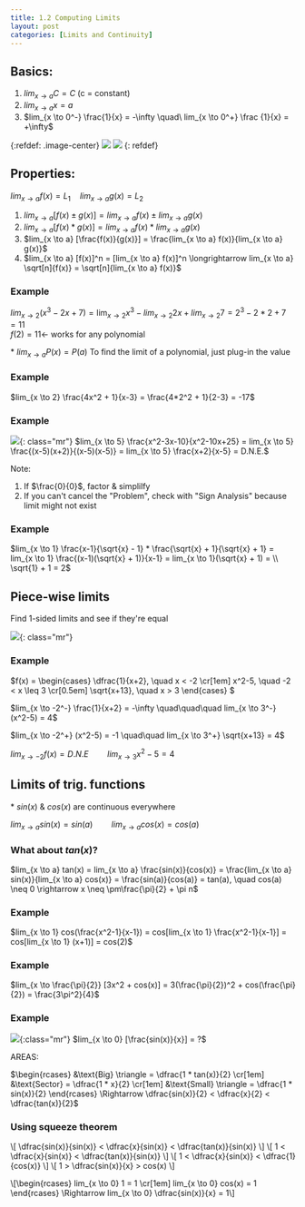 ```yaml
---
title: 1.2 Computing Limits
layout: post
categories: [Limits and Continuity]
---
```


## Basics:

1. $lim_{x \to a} C = C$ (c = constant)
2. $lim_{x \to a} x = a$
3. $lim_{x \to 0^-} \frac{1}{x} = -\infty \quad\ lim_{x \to 0^+} \frac {1}{x} = +\infty$

{:refdef: .image-center}
![](/assets/img/2.1.jpg#inline3)
![](/assets/img/2.2.jpg#inline3)
{: refdef}

## Properties:
$lim_{x \to a} f(x) = L_1 \quad lim_{x \to a} g(x) = L_2$

1. $lim_{x \to a} [f(x) \pm g(x)] = lim_{x \to a} f(x) \pm lim_{x \to a} g(x)$
2. $lim_{x \to a} [f(x) * g(x)] = lim_{x \to a} f(x) * lim_{x \to a} g(x)$
3. $lim_{x \to a} [\frac{f(x)}{g(x)}] = \frac{lim_{x \to a} f(x)}{lim_{x \to a} g(x)}$
4. $lim_{x \to a} [f(x)]^n = [lim_{x \to a} f(x)]^n \longrightarrow  lim_{x \to a} \sqrt[n]{f(x)} = \sqrt[n]{lim_{x \to a} f(x)}$

### Example
$lim_{x \to 2} (x^3-2x+7) = \lim_{x \to 2} x^3 - lim_{x \to 2} 2x + lim_{x \to 2} 7 = 2^3 - 2*2 + 7 = 11$ \
$f(2) = 11 \longleftarrow$ works for any polynomial

\* $lim_{x \to a} P(x) = P(a)$ To find the limit of a polynomial, just plug-in the value

### Example
$lim_{x \to 2} \frac{4x^2 + 1}{x-3} = \frac{4*2^2 + 1}{2-3} = -17$

### Example
![](/assets/img/2.3.jpg){: class="mr"}
$lim_{x \to 5} \frac{x^2-3x-10}{x^2-10x+25} = lim_{x \to 5} \frac{(x-5)(x+2)}{(x-5)(x-5)} = lim_{x \to 5} \frac{x+2}{x-5} = D.N.E.$

Note:
1. If $\frac{0}{0}$, factor & simplilfy
2. If you can't cancel the "Problem", check with "Sign Analysis" because limit might not exist

### Example
$lim_{x \to 1} \frac{x-1}{\sqrt{x} - 1} * \frac{\sqrt{x} + 1}{\sqrt{x} + 1} = lim_{x \to 1} \frac{(x-1)(\sqrt{x} + 1)}{x-1} = lim_{x \to 1}(\sqrt{x} + 1) = \\ \sqrt{1} + 1 = 2$

<p class="clearfix"></p>

## Piece-wise limits
Find 1-sided limits and see if they're equal

![](/assets/img/2.4.jpg){: class="mr"}
### Example
$f(x) = \begin{cases} 
\dfrac{1}{x+2}, \quad x < -2 \cr[1em]
x^2-5,         \quad -2 < x \leq 3 \cr[0.5em]
\sqrt{x+13},   \quad x > 3
\end{cases}
$

$lim_{x \to -2^-} \frac{1}{x+2} = -\infty \quad\quad\quad lim_{x \to 3^-} (x^2-5) = 4$

$lim_{x \to -2^+} (x^2-5) = -1 \quad\quad lim_{x \to 3^+} \sqrt{x+13} = 4$

$lim_{x \to -2} f(x)=D.N.E \quad\quad lim_{x \to 3} x^2-5 = 4$

<p class="clearfix"></p>

## Limits of trig. functions
\* $sin(x)$ & $cos(x)$ are continuous everywhere

$lim_{x \to a} sin(x) = sin(a) \quad\quad lim_{x \to a} cos(x) = cos(a)$

### What about $tan(x)$?

$lim_{x \to a} tan(x) = lim_{x \to a} \frac{sin(x)}{cos(x)} = \frac{lim_{x \to a} sin(x)}{lim_{x \to a} cos(x)} = \frac{sin(a)}{cos(a)} = tan(a), \quad cos(a) \neq 0 \rightarrow x \neq \pm\frac{\pi}{2} + \pi n$

### Example
$lim_{x \to 1} cos(\frac{x^2-1}{x-1}) = cos[lim_{x \to 1} \frac{x^2-1}{x-1}] = 
cos[lim_{x \to 1} (x+1)] = cos(2)$

### Example
$lim_{x \to \frac{\pi}{2}} [3x^2 + cos(x)] = 3(\frac{\pi}{2})^2 + cos(\frac{\pi}{2}) = \frac{3\pi^2}{4}$

### Example
![](/assets/img/2.5.jpg){:class="mr"}
$lim_{x \to 0} [\frac{sin(x)}{x}] = ?$

AREAS:

$\begin{rcases}
   &\text{Big} \triangle = \dfrac{1 * tan(x)}{2} \cr[1em]
   &\text{Sector}  = \dfrac{1 * x}{2} \cr[1em]
   &\text{Small} \triangle = \dfrac{1 * sin(x)}{2}
\end{rcases} \Rightarrow \dfrac{sin(x)}{2} < \dfrac{x}{2} < \dfrac{tan(x)}{2}$

<p class="clearfix"></p>

### Using squeeze theorem
\\[ \dfrac{sin(x)}{sin(x)} < \dfrac{x}{sin(x)} < \dfrac{tan(x)}{sin(x)} \\]
\\[ 1 < \dfrac{x}{sin(x)} < \dfrac{tan(x)}{sin(x)} \\]
\\[ 1 < \dfrac{x}{sin(x)} < \dfrac{1}{cos(x)} \\]
\\[ 1 > \dfrac{sin(x)}{x} > cos(x) \\]

\\[\begin{rcases}
   lim_{x \to 0} 1 = 1 \cr[1em]
   lim_{x \to 0} cos(x) = 1
\end{rcases} \Rightarrow lim_{x \to 0} \dfrac{sin(x)}{x} = 1\\]
